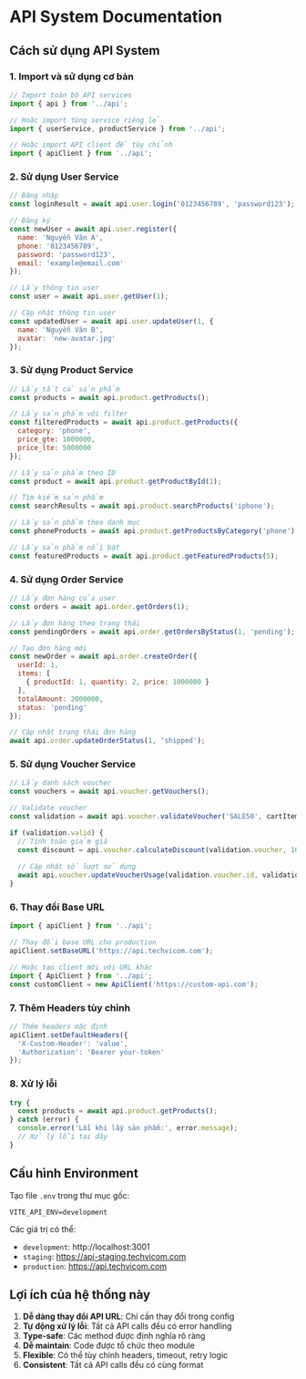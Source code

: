 # API System Documentation

## Cách sử dụng API System

### 1. Import và sử dụng cơ bản

```javascript
// Import toàn bộ API services
import { api } from '../api';

// Hoặc import từng service riêng lẻ
import { userService, productService } from '../api';

// Hoặc import API client để tùy chỉnh
import { apiClient } from '../api';
```

### 2. Sử dụng User Service

```javascript
// Đăng nhập
const loginResult = await api.user.login('0123456789', 'password123');

// Đăng ký
const newUser = await api.user.register({
  name: 'Nguyễn Văn A',
  phone: '0123456789',
  password: 'password123',
  email: 'example@email.com'
});

// Lấy thông tin user
const user = await api.user.getUser(1);

// Cập nhật thông tin user
const updatedUser = await api.user.updateUser(1, {
  name: 'Nguyễn Văn B',
  avatar: 'new-avatar.jpg'
});
```

### 3. Sử dụng Product Service

```javascript
// Lấy tất cả sản phẩm
const products = await api.product.getProducts();

// Lấy sản phẩm với filter
const filteredProducts = await api.product.getProducts({
  category: 'phone',
  price_gte: 1000000,
  price_lte: 5000000
});

// Lấy sản phẩm theo ID
const product = await api.product.getProductById(1);

// Tìm kiếm sản phẩm
const searchResults = await api.product.searchProducts('iphone');

// Lấy sản phẩm theo danh mục
const phoneProducts = await api.product.getProductsByCategory('phone');

// Lấy sản phẩm nổi bật
const featuredProducts = await api.product.getFeaturedProducts(5);
```

### 4. Sử dụng Order Service

```javascript
// Lấy đơn hàng của user
const orders = await api.order.getOrders(1);

// Lấy đơn hàng theo trạng thái
const pendingOrders = await api.order.getOrdersByStatus(1, 'pending');

// Tạo đơn hàng mới
const newOrder = await api.order.createOrder({
  userId: 1,
  items: [
    { productId: 1, quantity: 2, price: 1000000 }
  ],
  totalAmount: 2000000,
  status: 'pending'
});

// Cập nhật trạng thái đơn hàng
await api.order.updateOrderStatus(1, 'shipped');
```

### 5. Sử dụng Voucher Service

```javascript
// Lấy danh sách voucher
const vouchers = await api.voucher.getVouchers();

// Validate voucher
const validation = await api.voucher.validateVoucher('SALE50', cartItems, 1000000);

if (validation.valid) {
  // Tính toán giảm giá
  const discount = api.voucher.calculateDiscount(validation.voucher, 1000000);
  
  // Cập nhật số lượt sử dụng
  await api.voucher.updateVoucherUsage(validation.voucher.id, validation.voucher.usedCount);
}
```

### 6. Thay đổi Base URL

```javascript
import { apiClient } from '../api';

// Thay đổi base URL cho production
apiClient.setBaseURL('https://api.techvicom.com');

// Hoặc tạo client mới với URL khác
import { ApiClient } from '../api';
const customClient = new ApiClient('https://custom-api.com');
```

### 7. Thêm Headers tùy chỉnh

```javascript
// Thêm headers mặc định
apiClient.setDefaultHeaders({
  'X-Custom-Header': 'value',
  'Authorization': 'Bearer your-token'
});
```

### 8. Xử lý lỗi

```javascript
try {
  const products = await api.product.getProducts();
} catch (error) {
  console.error('Lỗi khi lấy sản phẩm:', error.message);
  // Xử lý lỗi tại đây
}
```

## Cấu hình Environment

Tạo file `.env` trong thư mục gốc:

```env
VITE_API_ENV=development
```

Các giá trị có thể:
- `development`: http://localhost:3001
- `staging`: https://api-staging.techvicom.com  
- `production`: https://api.techvicom.com

## Lợi ích của hệ thống này

1. **Dễ dàng thay đổi API URL**: Chỉ cần thay đổi trong config
2. **Tự động xử lý lỗi**: Tất cả API calls đều có error handling
3. **Type-safe**: Các method được định nghĩa rõ ràng
4. **Dễ maintain**: Code được tổ chức theo module
5. **Flexible**: Có thể tùy chỉnh headers, timeout, retry logic
6. **Consistent**: Tất cả API calls đều có cùng format 